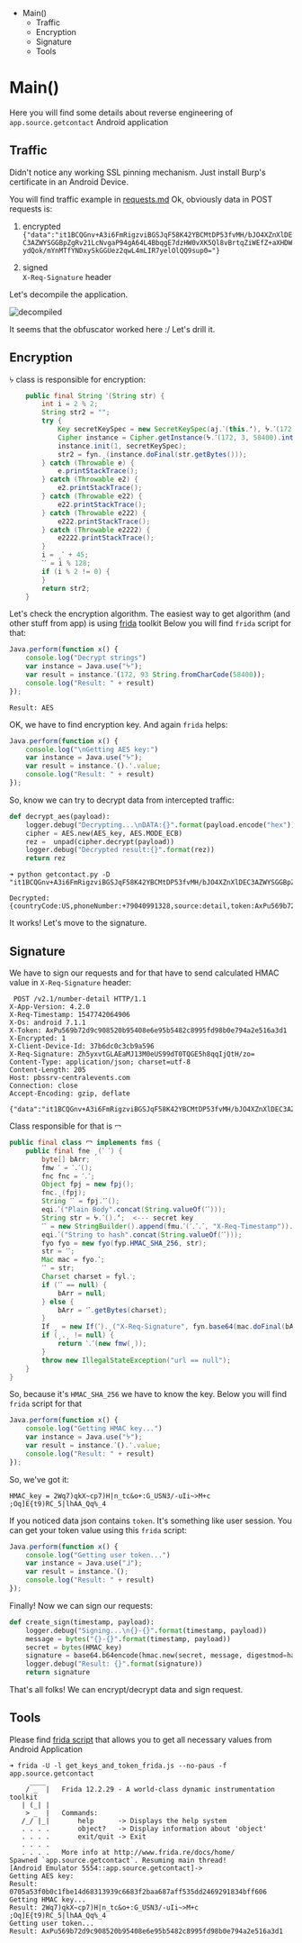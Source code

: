 <!-- MarkdownTOC -->

- Main\(\)
    - Traffic
    - Encryption
    - Signature
    - Tools

<!-- /MarkdownTOC -->


# Main()

Here you will find some details about reverse engineering of `app.source.getcontact` Android application 


## Traffic

Didn't notice any working SSL pinning mechanism. Just install Burp's certificate in an Android Device.

You will find traffic example in [requests.md](requests.md) 
Ok, obviously data in POST requests is:

1. encrypted 
`{"data":"it1BCQGnv+A3i6FmRigzviBGSJqF58K42YBCMtDP53fvMH/bJO4XZnXlDEC3AZWYSGGBpZgRv21LcNvgaP94gA64L4BbqgE7dzHW0vXK5Ql8vBrtqZiWEfZ+aXHDWydQok/mYnMTfYNDxySkGGUez2qwL4mLIR7yelOlQQ9sup0="}`

2. signed   
`X-Req-Signature` header

Let's decompile the application.

![decompiled](img/decompiled.png) 

It seems that the obfuscator worked here :/
Let's drill it.


## Encryption

`ᔮ` class is responsible for encryption:

```java
    public final String ˋ(String str) {
        int i = 2 % 2;
        String str2 = "";
        try {
            Key secretKeySpec = new SecretKeySpec(aj.ˋ(this.ʻ), ᔮ.ˊ(172, 3, 58400).intern());
            Cipher instance = Cipher.getInstance(ᔮ.ˊ(172, 3, 58400).intern());
            instance.init(1, secretKeySpec);
            str2 = fyn.ˎ(instance.doFinal(str.getBytes()));
        } catch (Throwable e) {
            e.printStackTrace();
        } catch (Throwable e2) {
            e2.printStackTrace();
        } catch (Throwable e22) {
            e22.printStackTrace();
        } catch (Throwable e222) {
            e222.printStackTrace();
        } catch (Throwable e2222) {
            e2222.printStackTrace();
        }
        i = ˏॱ + 45;
        ॱˊ = i % 128;
        if (i % 2 != 0) {
        }
        return str2;
    }
```


Let's check the encryption algorithm. 
The easiest way to get algorithm (and other stuff from app) is using [frida](https://www.frida.re/) toolkit
Below you will find `frida` script for that:

```javascript
Java.perform(function x() { 
    console.log("Decrypt strings")
    var instance = Java.use("ᔮ");
    var result = instance.ˊ(172, 93 String.fromCharCode(58400));
    console.log("Result: " + result)
});
```

```
Result: AES
```


OK, we have to find encryption key. And again `frida` helps:

```javascript
Java.perform(function x() { 
    console.log("\nGetting AES key:")
    var instance = Java.use("ᔮ");
    var result = instance.ॱ().ʻ.value;
    console.log("Result: " + result)
});
```


So, know we can try to decrypt data from intercepted traffic:

```python
def decrypt_aes(payload):
    logger.debug("Decrypting...\nDATA:{}".format(payload.encode("hex")))
    cipher = AES.new(AES_key, AES.MODE_ECB)
    rez =  unpad(cipher.decrypt(payload))
    logger.debug("Decrypted result:{}".format(rez))
    return rez
```

```
➜ python getcontact.py -D "it1BCQGnv+A3i6FmRigzviBGSJqF58K42YBCMtDP53fvMH/bJO4XZnXlDEC3AZWYSGGBpZgRv21LcNvgaP94gA64L4BbqgE7dzHW0vXK5Ql8vBrtqZiWEfZ+aXHDWydQok/mYnMTfYNDxySkGGUez2qwL4mLIR7yelOlQQ9sup0="

Decrypted: {countryCode:US,phoneNumber:+79040991328,source:detail,token:AxPu569b72d9c908520b95408e6e95b5482c8995fd98b0e794a2e516a3d1}
```

It works!
Let's move to the signature.

## Signature

We have to sign our requests and for that have to send calculated HMAC value in `X-Req-Signature` header:

```
 POST /v2.1/number-detail HTTP/1.1
X-App-Version: 4.2.0
X-Req-Timestamp: 1547742064906
X-Os: android 7.1.1
X-Token: AxPu569b72d9c908520b95408e6e95b5482c8995fd98b0e794a2e516a3d1
X-Encrypted: 1
X-Client-Device-Id: 37b6dc0c3cb9a596
X-Req-Signature: Zh5yxvtGLAEaMJ13M0eUS99dT0TQGE5h8qqIjQtH/zo=
Content-Type: application/json; charset=utf-8
Content-Length: 205
Host: pbssrv-centralevents.com
Connection: close
Accept-Encoding: gzip, deflate

{"data":"it1BCQGnv+A3i6FmRigzviBGSJqF58K42YBCMtDP53fvMH/bJO4XZnXlDEC3AZWYSGGBpZgRv21LcNvgaP94gA64L4BbqgE7dzHW0vXK5Ql8vBrtqZiWEfZ+aXHDWydQok/mYnMTfYNDxySkGGUez2qwL4mLIR7yelOlQQ9sup0="}
 ```


Class responsible for that is `冖`

```java
public final class 冖 implements fms {
    public final fne ˏ(ˋ ˋ) {
        byte[] bArr;
        fmw ˊ = ˋ.ˊ();
        fnc fnc = ˊ.ॱ;
        Object fpj = new fpj();
        fnc.ˎ(fpj);
        String ˊॱ = fpj.ˊॱ();
        eqi.ॱ("Plain Body".concat(String.valueOf(ˊॱ)));
        String str = ᔮ.ॱ().ʼ;  <--- secret key
        ˊॱ = new StringBuilder().append(fmu.ˊ(ˊ.ˋ.ॱ, "X-Req-Timestamp")).append("-").append(ˊॱ).toString().replace("\\/", "/"); <--- string to hash
        eqi.ॱ("String to hash".concat(String.valueOf(ˊॱ)));
        fyo fyo = new fyo(fyp.HMAC_SHA_256, str);
        str = ˊॱ;
        Mac mac = fyo.ॱ;
        ˊॱ = str;
        Charset charset = fyl.ᐝ;
        if (ˊॱ == null) {
            bArr = null;
        } else {
            bArr = ˊॱ.getBytes(charset);
        }
        If ˏ = new If(ˊ).ˏ("X-Req-Signature", fyn.base64(mac.doFinal(bArr)).trim());
        if (ˏ.ˏ != null) {
            return ˋ.ˊ(new fmw(ˏ));
        }
        throw new IllegalStateException("url == null");
    }
}
```


So, because it's `HMAC_SHA_256` we have to know the key.
Below you will find `frida` script for that

```javascript
Java.perform(function x() { 
    console.log("Getting HMAC key...")
    var instance = Java.use("ᔮ");
    var result = instance.ॱ().ʼ.value;
    console.log("Result: " + result)
});
```

So, we've got it:

`HMAC_key = 2Wq7)qkX~cp7)H|n_tc&o+:G_USN3/-uIi~>M+c ;Oq]E{t9)RC_5|lhAA_Qq%_4`


If you noticed data json contains `token`. It's something like user session. You can get your token value using this `frida` script:

```javascript
Java.perform(function x() { 
    console.log("Getting user token...")
    var instance = Java.use("ᒨ");
    var result = instance.ˋ();
    console.log("Result: " + result)
});
```


Finally! Now we can sign our requests:

```python
def create_sign(timestamp, payload):
    logger.debug("Signing...\n{}-{}".format(timestamp, payload))
    message = bytes("{}-{}".format(timestamp, payload))
    secret = bytes(HMAC_key)
    signature = base64.b64encode(hmac.new(secret, message, digestmod=hashlib.sha256).digest())
    logger.debug("Result: {}".format(signature))
    return signature
```


That's all folks!
We can encrypt/decrypt data and sign request.

## Tools

Please find [frida script](get_keys_and_token_frida.js) that allows you to get all necessary values from Android Application   



```
➜ frida -U -l get_keys_and_token_frida.js --no-paus -f app.source.getcontact
     ____
    / _  |   Frida 12.2.29 - A world-class dynamic instrumentation toolkit
   | (_| |
    > _  |   Commands:
   /_/ |_|       help      -> Displays the help system
   . . . .       object?   -> Display information about 'object'
   . . . .       exit/quit -> Exit
   . . . .
   . . . .   More info at http://www.frida.re/docs/home/
Spawned `app.source.getcontact`. Resuming main thread!
[Android Emulator 5554::app.source.getcontact]->
Getting AES key:
Result: 0705a53f0b0c1fbe14d68313939c6683f2baa687aff535dd2469291834bff606
Getting HMAC key...
Result: 2Wq7)qkX~cp7)H|n_tc&o+:G_USN3/-uIi~>M+c ;Oq]E{t9)RC_5|lhAA_Qq%_4
Getting user token...
Result: AxPu569b72d9c908520b95408e6e95b5482c8995fd98b0e794a2e516a3d1
```
